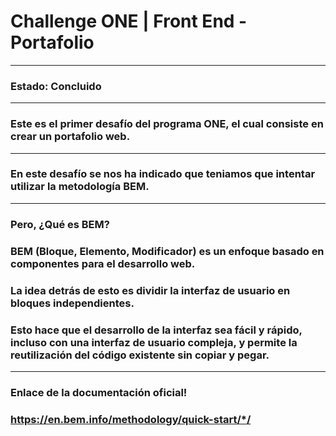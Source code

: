 # Challenge ONE | Front End -  Portafolio

---

### Estado: Concluido

---

### Este es el primer desafío del programa ONE, el cual consiste en crear un portafolio web.

---

### En este desafío se nos ha indicado que teniamos que intentar utilizar la metodología BEM.

---

### Pero, ¿Qué es BEM?

### BEM (Bloque, Elemento, Modificador) es un enfoque basado en componentes para el desarrollo web. 
### La idea detrás de esto es dividir la interfaz de usuario en bloques independientes. 
### Esto hace que el desarrollo de la interfaz sea fácil y rápido, incluso con una interfaz de usuario compleja, y permite la reutilización del código existente sin copiar y pegar.

---

### Enlace de la documentación oficial!
### https://en.bem.info/methodology/quick-start/*/